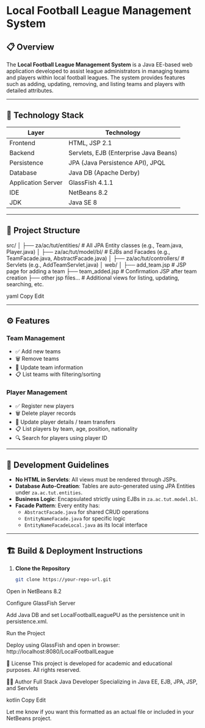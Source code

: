 # Local Football League Management System

## 📋 Overview
The **Local Football League Management System** is a Java EE-based web application developed to assist league administrators in managing teams and players within local football leagues. The system provides features such as adding, updating, removing, and listing teams and players with detailed attributes.

---

## 🧰 Technology Stack

| Layer               | Technology                             |
|--------------------|----------------------------------------|
| Frontend           | HTML, JSP 2.1                          |
| Backend            | Servlets, EJB (Enterprise Java Beans) |
| Persistence        | JPA (Java Persistence API), JPQL       |
| Database           | Java DB (Apache Derby)                |
| Application Server | GlassFish 4.1.1                        |
| IDE                | NetBeans 8.2                          |
| JDK                | Java SE 8                             |

---

## 📁 Project Structure

src/
│
├── za/ac/tut/entities/ # All JPA Entity classes (e.g., Team.java, Player.java)
│
├── za/ac/tut/model/bl/ # EJBs and Facades (e.g., TeamFacade.java, AbstractFacade.java)
│
├── za/ac/tut/controllers/ # Servlets (e.g., AddTeamServlet.java)
│
web/
│
├── add_team.jsp # JSP page for adding a team
├── team_added.jsp # Confirmation JSP after team creation
├── other jsp files... # Additional views for listing, updating, searching, etc.

yaml
Copy
Edit

---

## ⚙️ Features

### Team Management
- ✅ Add new teams
- 🗑️ Remove teams
- 🔁 Update team information
- 📋 List teams with filtering/sorting

### Player Management
- ✅ Register new players
- 🗑️ Delete player records
- 🔁 Update player details / team transfers
- 📋 List players by team, age, position, nationality
- 🔍 Search for players using player ID

---

## 🚦 Development Guidelines

- **No HTML in Servlets**: All views must be rendered through JSPs.
- **Database Auto-Creation**: Tables are auto-generated using JPA Entities under `za.ac.tut.entities`.
- **Business Logic**: Encapsulated strictly using EJBs in `za.ac.tut.model.bl`.
- **Facade Pattern**: Every entity has:
  - `AbstractFacade.java` for shared CRUD operations
  - `EntityNameFacade.java` for specific logic
  - `EntityNameFacadeLocal.java` as its local interface

---

## 🏗️ Build & Deployment Instructions

1. **Clone the Repository**
   ```bash
   git clone https://your-repo-url.git
Open in NetBeans 8.2

Configure GlassFish Server

Add Java DB and set LocalFootballLeaguePU as the persistence unit in persistence.xml.

Run the Project

Deploy using GlassFish and open in browser: http://localhost:8080/LocalFootballLeague

📄 License
This project is developed for academic and educational purposes. All rights reserved.

🙋‍♂️ Author
Full Stack Java Developer
Specializing in Java EE, EJB, JPA, JSP, and Servlets

kotlin
Copy
Edit

Let me know if you want this formatted as an actual file or included in your NetBeans project.
